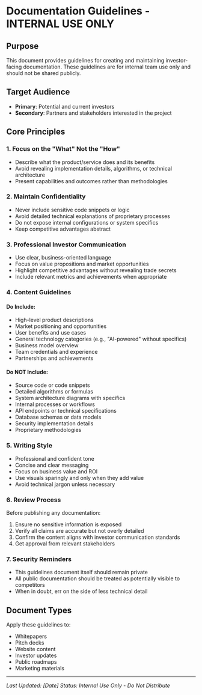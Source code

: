 # Documentation Guidelines - INTERNAL USE ONLY

## Purpose
This document provides guidelines for creating and maintaining investor-facing documentation. These guidelines are for internal team use only and should not be shared publicly.

## Target Audience
- **Primary**: Potential and current investors
- **Secondary**: Partners and stakeholders interested in the project

## Core Principles

### 1. Focus on the "What" Not the "How"
- Describe what the product/service does and its benefits
- Avoid revealing implementation details, algorithms, or technical architecture
- Present capabilities and outcomes rather than methodologies

### 2. Maintain Confidentiality
- Never include sensitive code snippets or logic
- Avoid detailed technical explanations of proprietary processes
- Do not expose internal configurations or system specifics
- Keep competitive advantages abstract

### 3. Professional Investor Communication
- Use clear, business-oriented language
- Focus on value propositions and market opportunities
- Highlight competitive advantages without revealing trade secrets
- Include relevant metrics and achievements when appropriate

### 4. Content Guidelines

#### Do Include:
- High-level product descriptions
- Market positioning and opportunities
- User benefits and use cases
- General technology categories (e.g., "AI-powered" without specifics)
- Business model overview
- Team credentials and experience
- Partnerships and achievements

#### Do NOT Include:
- Source code or code snippets
- Detailed algorithms or formulas
- System architecture diagrams with specifics
- Internal processes or workflows
- API endpoints or technical specifications
- Database schemas or data models
- Security implementation details
- Proprietary methodologies

### 5. Writing Style
- Professional and confident tone
- Concise and clear messaging
- Focus on business value and ROI
- Use visuals sparingly and only when they add value
- Avoid technical jargon unless necessary

### 6. Review Process
Before publishing any documentation:
1. Ensure no sensitive information is exposed
2. Verify all claims are accurate but not overly detailed
3. Confirm the content aligns with investor communication standards
4. Get approval from relevant stakeholders

### 7. Security Reminders
- This guidelines document itself should remain private
- All public documentation should be treated as potentially visible to competitors
- When in doubt, err on the side of less technical detail

## Document Types
Apply these guidelines to:
- Whitepapers
- Pitch decks
- Website content
- Investor updates
- Public roadmaps
- Marketing materials

---
*Last Updated: [Date]*
*Status: Internal Use Only - Do Not Distribute*
